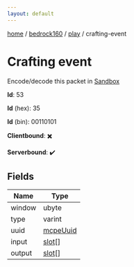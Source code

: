 ```yaml
---
layout: default
---
```


[home](/)  /  [bedrock160](/protocol/bedrock160)  /  [play](/protocol/bedrock160/play)  /  crafting-event

# Crafting event

Encode/decode this packet in [Sandbox](../../../sandbox/bedrock160#Play.CraftingEvent)

**Id**: 53

**Id** (hex): 35

**Id** (bin): 00110101

**Clientbound**: ✖️

**Serverbound**: ✔️

## Fields

Name | Type
---|---
window | ubyte
type | varint
uuid | [mcpeUuid](/protocol/bedrock160/types/mcpe-uuid)
input | [slot](/protocol/bedrock160/types/slot)[]
output | [slot](/protocol/bedrock160/types/slot)[]
